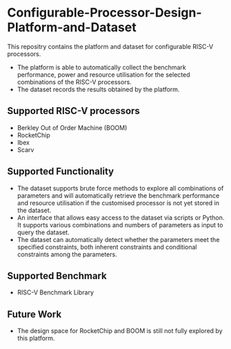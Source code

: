 # Configurable-Processor-Design-Platform-and-Dataset

This repositry contains the platform and dataset for configurable RISC-V processors.

- The platform is able to automatically collect the benchmark performance, power and resource utilisation for the selected combinations of the RISC-V processors.
- The dataset records the results obtained by the platform.

## Supported RISC-V processors

- Berkley Out of Order Machine (BOOM)
- RocketChip
- Ibex
- Scarv

## Supported Functionality

- The dataset supports brute force methods to explore all combinations of parameters and will automatically retrieve the benchmark performance and resource utilisation if the customised processor is not yet stored in the dataset.
- An interface that allows easy access to the dataset via scripts or Python. It supports various combinations and numbers of parameters as input to query the dataset.
- The dataset can automatically detect whether the parameters meet the specified constraints, both inherent constraints and conditional constraints among the parameters.

## Supported Benchmark

- RISC-V Benchmark Library

## Future Work

- The design space for RocketChip and BOOM is still not fully explored by this platform.
